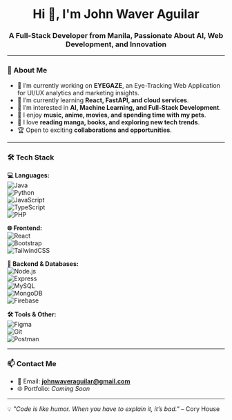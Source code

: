 <h1 align="center">Hi 👋, I'm John Waver Aguilar</h1>
<h3 align="center">A Full-Stack Developer from Manila, Passionate About AI, Web Development, and Innovation</h3>

---

### 🚀 About Me
- 🔭 I’m currently working on **EYEGAZE**, an Eye-Tracking Web Application for UI/UX analytics and marketing insights.
- 🌱 I’m currently learning **React, FastAPI, and cloud services**.
- 🎯 I’m interested in **AI, Machine Learning, and Full-Stack Development**.
- 🎵 I enjoy **music, anime, movies, and spending time with my pets**.
- 📖 I love **reading manga, books, and exploring new tech trends**.
- 🏆 Open to exciting **collaborations and opportunities**.

---

### 🛠 Tech Stack  

**💻 Languages:**  
![Java](https://img.shields.io/badge/Java-007396?style=flat&logo=java&logoColor=white)  
![Python](https://img.shields.io/badge/Python-3776AB?style=flat&logo=python&logoColor=white)  
![JavaScript](https://img.shields.io/badge/JavaScript-F7DF1E?style=flat&logo=javascript&logoColor=black)  
![TypeScript](https://img.shields.io/badge/TypeScript-3178C6?style=flat&logo=typescript&logoColor=white)  
![PHP](https://img.shields.io/badge/PHP-777BB4?style=flat&logo=php&logoColor=white)  

**🌐 Frontend:**  
![React](https://img.shields.io/badge/React-20232A?style=flat&logo=react&logoColor=61DAFB)  
![Bootstrap](https://img.shields.io/badge/Bootstrap-7952B3?style=flat&logo=bootstrap&logoColor=white)  
![TailwindCSS](https://img.shields.io/badge/Tailwind_CSS-38B2AC?style=flat&logo=tailwind-css&logoColor=white)  

**🔧 Backend & Databases:**  
![Node.js](https://img.shields.io/badge/Node.js-339933?style=flat&logo=node.js&logoColor=white)  
![Express](https://img.shields.io/badge/Express.js-000000?style=flat&logo=express&logoColor=white)  
![MySQL](https://img.shields.io/badge/MySQL-4479A1?style=flat&logo=mysql&logoColor=white)  
![MongoDB](https://img.shields.io/badge/MongoDB-47A248?style=flat&logo=mongodb&logoColor=white)  
![Firebase](https://img.shields.io/badge/Firebase-FFCA28?style=flat&logo=firebase&logoColor=black)  

**🛠 Tools & Other:**  
![Figma](https://img.shields.io/badge/Figma-F24E1E?style=flat&logo=figma&logoColor=white)  
![Git](https://img.shields.io/badge/Git-F05032?style=flat&logo=git&logoColor=white)  
![Postman](https://img.shields.io/badge/Postman-FF6C37?style=flat&logo=postman&logoColor=white)  


---

### 📫 Contact Me
- 📧 Email: **johnwaveraguilar@gmail.com**
- 🌐 Portfolio: _Coming Soon_

---

💡 *"Code is like humor. When you have to explain it, it’s bad."* – Cory House  
